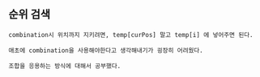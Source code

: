 ## 순위 검색

    combination시 위치까지 지키려면, temp[curPos] 말고 temp[i] 에 넣어주면 된다.

    애초에 combination을 사용해야한다고 생각해내기가 굉장히 어려웠다.

    조합을 응용하는 방식에 대해서 공부했다.